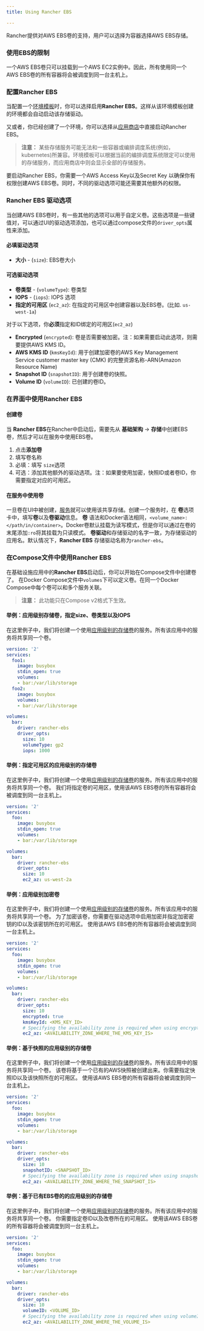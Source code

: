 ```yaml
---
title: Using Rancher EBS

---
```



Rancher提供对AWS EBS卷的支持，用户可以选择为容器选择AWS EBS存储。

### 使用EBS的限制

一个AWS EBS卷只可以挂载到一个AWS EC2实例中。因此，所有使用同一个AWS EBS卷的所有容器将会被调度到同一台主机上。

### 配置Rancher EBS

当配置一个[环境模板](/docs/rancher/v1.x/cn/configuration/environments/#什么是环境模版)时，你可以选择启用**Rancher EBS**。这样从该环境模板创建的环境都会自动启动该存储驱动。

又或者，你已经创建了一个环境，你可以选择从[应用商店](/docs/rancher/v1.x/cn/configuration/catalog/)中直接启动Rancher EBS。

> **注意：** 某些存储服务可能无法和一些容器或编排调度系统(例如，kubernetes)所兼容。环境模板可以根据当前的编排调度系统限定可以使用的存储服务，而应用商店中则会显示全部的存储服务。

要启动Rancher EBS，你需要一个AWS Access Key以及Secret Key 以确保你有权限创建AWS EBS卷。同时，不同的驱动选项可能还需要其他额外的权限。

### Rancher EBS 驱动选项

当创建AWS EBS卷时，有一些其他的选项可以用于自定义卷。这些选项是一些键值对，可以通过UI的驱动选项添加，也可以通过compose文件的`driver_opts`属性来添加。

#### 必填驱动选项

* **大小** - (`size`): EBS卷大小

#### 可选驱动选项

* **卷类型** - (`volumeType`):  卷类型
* **IOPS** - (`iops`): IOPS 选项
* **指定的可用区** (`ec2_az`): 在指定的可用区中创建容器以及EBS卷。(比如. `us-west-1a`)

对于以下选项，你**必须**指定和ID绑定的可用区(`ec2_az`)

* **Encrypted** (`encrypted`): 卷是否需要被加密。注：如果需要启动此选项，则需要提供AWS KMS ID。
* **AWS KMS ID** (`kmsKeyId`): 用于创建加密卷的AWS Key Management Service customer master key (CMK) 的完整资源名称-ARN(Amazon Resource Name)
* **Snapshot ID** (`snapshotID`): 用于创建卷的快照。
* **Volume ID** (`volumeID`): 已创建的卷ID。

### 在界面中使用Rancher EBS

#### 创建卷

当 **Rancher EBS**在Rancher中启动后，需要先从 **基础架构** -> **存储**中创建EBS卷，然后才可以在服务中使用EBS卷。

1. 点击**添加卷**
2. 填写卷名称
3. 必填：填写 `size`选项
4. 可选：添加其他额外的驱动选项。注：如果要使用加密，快照ID或者卷ID，你需要指定对应的可用区。

#### 在服务中使用卷

一旦卷在UI中被创建，[服务](/docs/rancher/v1.x/cn/infrastructure/cattle/adding-services/)就可以使用该共享存储。创建一个服务时，在 **卷**选项卡中，填写**卷**以及**卷驱动**信息。
**卷** 语法和Docker语法相同，`<volume_name>:</path/in/container>`。Docker卷默认挂载为读写模式，但是你可以通过在卷的末尾添加`:ro`将其挂载为只读模式。
**卷驱动**和存储驱动的名字一致，为存储驱动的应用名。默认情况下，**Rancher EBS** 存储驱动名称为`rancher-ebs`。

### 在Compose文件中使用Rancher EBS

在基础设施应用中的**Rancher EBS**启动后，你可以开始在Compose文件中创建卷了。
在Docker Compose文件中`volumes`下可以定义卷。在同一个Docker Compose中每个卷可以和多个服务关联。

> **注意：** 此功能只在Compose v2格式下生效。

#### 举例：应用级别存储卷，指定size、卷类型以及IOPS
在这里例子中，我们将创建一个使用[应用级别的存储卷](/docs/rancher/v1.x/cn/rancher-services/storage-service/#应用级别)的服务。所有该应用中的服务将共享同一个卷。

```yaml
version: '2'
services:
  foo1:
    image: busybox
    stdin_open: true
    volumes:
    - bar:/var/lib/storage
  foo2:
    image: busybox
    volumes:
    - bar:/var/lib/storage

volumes:
  bar:
    driver: rancher-ebs
    driver_opts:
      size: 10
      volumeType: gp2
      iops: 1000
```

#### 举例：指定可用区的应用级别的存储卷

在这里例子中，我们将创建一个使用[应用级别的存储卷](/docs/rancher/v1.x/cn/rancher-services/storage-service/#应用级别)的服务。所有该应用中的服务将共享同一个卷。
我们将指定卷的可用区，使用该AWS EBS卷的所有容器将会被调度到同一台主机上。


```yaml
version: '2'
services:
  foo:
    image: busybox
    stdin_open: true
    volumes:
    - bar:/var/lib/storage

volumes:
  bar:
    driver: rancher-ebs
    driver_opts:
      size: 10
      ec2_az: us-west-2a
```

#### 举例：应用级别加密卷

在这里例子中，我们将创建一个使用[应用级别的存储卷](/docs/rancher/v1.x/cn/rancher-services/storage-service/#应用级别)的服务。所有该应用中的服务将共享同一个卷。
为了加密该卷，你需要在驱动选项中启用加密并指定加密密钥的ID以及该密钥所在的可用区。
使用该AWS EBS卷的所有容器将会被调度到同一台主机上。

```yaml
version: '2'
services:
  foo:
    image: busybox
    stdin_open: true
    volumes:
    - bar:/var/lib/storage

volumes:
  bar:
    driver: rancher-ebs
    driver_opts:
      size: 10
      encrypted: true
      kmsKeyId: <KMS_KEY_ID>
      # Specifying the availability zone is required when using encryption and kmsKeyId
      ec2_az: <AVAILABILITY_ZONE_WHERE_THE_KMS_KEY_IS>
```

#### 举例：基于快照的应用级别的存储卷

在这里例子中，我们将创建一个使用[应用级别的存储卷](/docs/rancher/v1.x/cn/rancher-services/storage-service/#应用级别)的服务。所有该应用中的服务将共享同一个卷。
该卷将基于一个已有的AWS快照被创建出来。你需要指定快照ID以及该快照所在的可用区。
使用该AWS EBS卷的所有容器将会被调度到同一台主机上。


```yaml
version: '2'
services:
  foo:
    image: busybox
    stdin_open: true
    volumes:
    - bar:/var/lib/storage

volumes:
  bar:
    driver: rancher-ebs
    driver_opts:
      size: 10
      snapshotID: <SNAPSHOT_ID>
      # Specifying the availability zone is required when using snapshotID
      ec2_az: <AVAILABILITY_ZONE_WHERE_THE_SNAPSHOT_IS>
```

#### 举例：基于已有EBS卷的的应用级别的存储卷

在这里例子中，我们将创建一个使用[应用级别的存储卷](/docs/rancher/v1.x/cn/rancher-services/storage-service/#应用级别)的服务。所有该应用中的服务将共享同一个卷。
你需要指定卷ID以及改卷所在的可用区。
使用该AWS EBS卷的所有容器将会被调度到同一台主机上。


```yaml
version: '2'
services:
  foo:
    image: busybox
    stdin_open: true
    volumes:
    - bar:/var/lib/storage

volumes:
  bar:
    driver: rancher-ebs
    driver_opts:
      size: 10
      volumeID: <VOLUME_ID>
      # Specifying the availability zone is required when using volumeID
      ec2_az: <AVAILABILITY_ZONE_WHERE_THE_VOLUME_IS>
```
